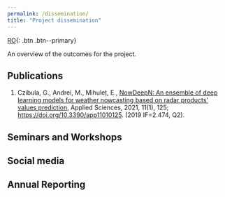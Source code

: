 ```yaml
---
permalink: /dissemination/
title: "Project dissemination"
---
```


[RO](/dissemination_ro/){: .btn .btn--primary}

An overview of the outcomes for the project.

## Publications

1. Czibula, G., Andrei, M., Mihuleț, E., [NowDeepN: An ensemble of deep learning models for weather nowcasting based on radar products' values prediction](/assets/files/applsci-11-00125.pdf), Applied Sciences, 2021, 11(1), 125; https://doi.org/10.3390/app11010125. (2019 IF=2.474, Q2). 

## Seminars and Workshops

## Social media

## Annual Reporting
